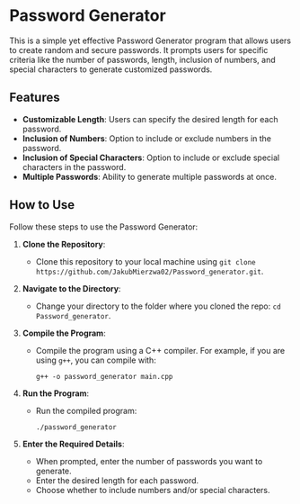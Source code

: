 # Password Generator

This is a simple yet effective Password Generator program that allows users to create random and secure passwords. It prompts users for specific criteria like the number of passwords, length, inclusion of numbers, and special characters to generate customized passwords.

## Features

- **Customizable Length**: Users can specify the desired length for each password.
- **Inclusion of Numbers**: Option to include or exclude numbers in the password.
- **Inclusion of Special Characters**: Option to include or exclude special characters in the password.
- **Multiple Passwords**: Ability to generate multiple passwords at once.

## How to Use

Follow these steps to use the Password Generator:

1. **Clone the Repository**:
   - Clone this repository to your local machine using `git clone https://github.com/JakubMierzwa02/Password_generator.git`.

2. **Navigate to the Directory**:
   - Change your directory to the folder where you cloned the repo: `cd Password_generator`.

3. **Compile the Program**:
   - Compile the program using a C++ compiler. For example, if you are using `g++`, you can compile with:
     ```
     g++ -o password_generator main.cpp
     ```

4. **Run the Program**:
   - Run the compiled program:
     ```
     ./password_generator
     ```

5. **Enter the Required Details**:
   - When prompted, enter the number of passwords you want to generate.
   - Enter the desired length for each password.
   - Choose whether to include numbers and/or special characters.
